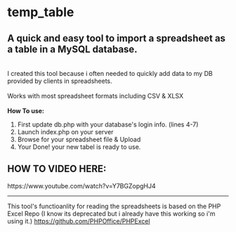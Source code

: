 # temp_table
<h2>A quick and easy tool to import a spreadsheet as a table in a MySQL database.</h2><br>
I created this tool because i often needed to quickly add data to my DB provided by clients in spreadsheets.
<br><br>
Works with most spreadsheet formats including CSV & XLSX
<br><br>
<b>How To use:</b>
<ol>
  <li>First update db.php with your database's login info. (lines  4-7)</li>
  <li>Launch index.php on your server</li>
  <li>Browse for your spreadsheet file & Upload</li>
  <li>Your Done! your new tabel is ready to use.</li>
 </ol>
 
 <h2>HOW TO VIDEO HERE:</h2>
https://www.youtube.com/watch?v=Y7BGZopgHJ4
 
 <hr>
 
This tool's functioanlity for reading the spreadsheets is based on the PHP Excel Repo (I know its deprecated but i already have this working so i'm using it.) https://github.com/PHPOffice/PHPExcel
